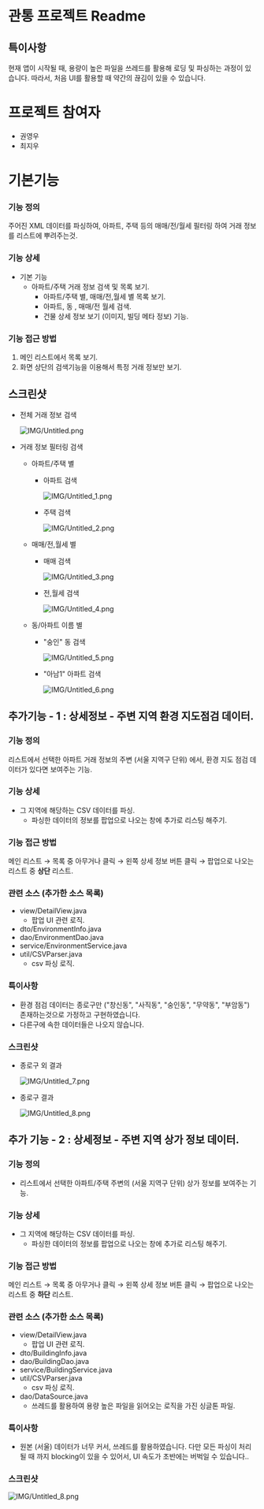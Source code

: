 # 관통 프로젝트 Readme

## 특이사항
현재 앱이 시작될 때, 용량이 높은 파일을 쓰레드를 활용해 로딩 및 파싱하는 과정이 있습니다.
따라서, 처음 UI를 활용할 때 약간의 끊김이 있을 수 있습니다.

# 프로젝트 참여자

- 권영우
- 최지우

# 기본기능

### 기능 정의

주어진 XML 데이터를 파싱하여, 아파트, 주택 등의 매매/전/월세 필터링 하여 거래 정보를 리스트에 뿌려주는것.

### 기능 상세

- 기본 기능
    - 아파트/주택 거래 정보 검색 및 목록 보기.
        - 아파트/주택 별, 매매/전,월세 별 목록 보기.
        - 아파트, 동 , 매매/전 월세 검색.
        - 건물 상세 정보 보기 (이미지, 빌딩 메타 정보) 기능.

### 기능 접근 방법

1. 메인 리스트에서 목록 보기.
2. 화면 상단의 검색기능을 이용해서 특정 거래 정보만 보기.

## 스크린샷

- 전체 거래 정보 검색

    ![IMG/Untitled.png](IMG/Untitled.png)

- 거래 정보 필터링 검색
    - 아파트/주택 별
        - 아파트 검색

            ![IMG/Untitled_1.png](IMG/Untitled_1.JPG)

        - 주택 검색

            ![IMG/Untitled_2.png](IMG/Untitled_2.JPG)
        
    - 매매/전,월세 별
        - 매매 검색

            ![IMG/Untitled_3.png](IMG/Untitled_3.png)

        - 전,월세 검색

            ![IMG/Untitled_4.png](IMG/Untitled_4.png)

    - 동/아파트 이름 별
        - "숭인" 동 검색

            ![IMG/Untitled_5.png](IMG/Untitled_5.png)

        - "아남1" 아파트 검색

            ![IMG/Untitled_6.png](IMG/Untitled_6.png)

## 추가기능 - 1 : 상세정보 - 주변 지역 환경 지도점검 데이터.

### 기능 정의

리스트에서 선택한 아파트 거래 정보의 주변 (서울 지역구 단위) 에서, 환경 지도 점검 데이터가 있다면 보여주는 기능.

### 기능 상세

- 그 지역에 해당하는 CSV 데이터를 파싱.
    - 파싱한 데이터의 정보를 팝업으로 나오는 창에 추가로 리스팅 해주기.

### 기능 접근 방법

메인 리스트 → 목록 중 아무거나 클릭 → 왼쪽 상세 정보 버튼 클릭 → 팝업으로 나오는 리스트 중 **상단** 리스트.

### 관련 소스 (추가한 소스 목록)

- view/DetailView.java
    - 팝업 UI 관련 로직.
- dto/EnvironmentInfo.java
- dao/EnvironmentDao.java
- service/EnvironmentService.java
- util/CSVParser.java
    - csv 파싱 로직.

### 특이사항

- 환경 점검 데이터는 종로구만 ("창신동", "사직동", "숭인동", "무약동", "부암동") 존재하는것으로 가정하고 구현하였습니다.
- 다른구에 속한 데이터들은 나오지 않습니다.

### 스크린샷

- 종로구 외 결과

    ![IMG/Untitled_7.png](IMG/Untitled_7.png)

- 종로구 결과

    ![IMG/Untitled_8.png](IMG/Untitled_8.png)

## 추가 기능 - 2 : 상세정보 - 주변 지역 상가 정보 데이터.

### 기능 정의

- 리스트에서 선택한 아파트/주택 주변의 (서울 지역구 단위) 상가 정보를 보여주는 기능.

### 기능 상세

- 그 지역에 해당하는 CSV 데이터를 파싱.
    - 파싱한 데이터의 정보를 팝업으로 나오는 창에 추가로 리스팅 해주기.

### 기능 접근 방법

메인 리스트 → 목록 중 아무거나 클릭 → 왼쪽 상세 정보 버튼 클릭 → 팝업으로 나오는 리스트 중 **하단** 리스트.

### 관련 소스 (추가한 소스 목록)

- view/DetailView.java
    - 팝업 UI 관련 로직.
- dto/BuildingInfo.java
- dao/BuildingDao.java
- service/BuildingService.java
- util/CSVParser.java
    - csv 파싱 로직.
- dao/DataSource.java
    - 쓰레드를 활용하여 용량 높은 파일을 읽어오는 로직을 가진 싱글톤 파일.

### 특이사항

- 원본 (서울) 데이터가 너무 커서, 쓰레드를 활용하였습니다. 다만 모든 파싱이 처리될 때 까지 blocking이 있을 수 있어서, UI 속도가 초반에는 버벅일 수 있습니다..

### 스크린샷

![IMG/Untitled_8.png](IMG/Untitled_8.png)
